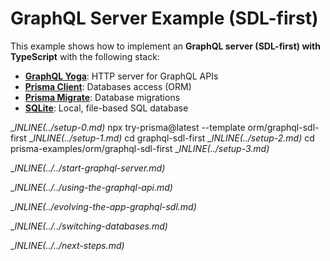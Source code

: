 # GraphQL Server Example (SDL-first)

This example shows how to implement an **GraphQL server (SDL-first) with TypeScript** with the following stack:

- [**GraphQL Yoga**](https://the-guild.dev/graphql/yoga-server): HTTP server for GraphQL APIs
- [**Prisma Client**](https://www.prisma.io/docs/concepts/components/prisma-client): Databases access (ORM)
- [**Prisma Migrate**](https://www.prisma.io/docs/concepts/components/prisma-migrate): Database migrations
- [**SQLite**](https://www.sqlite.org/index.html): Local, file-based SQL database

__INLINE(../_setup-0.md)__
npx try-prisma@latest --template orm/graphql-sdl-first
__INLINE(../_setup-1.md)__
cd graphql-sdl-first
__INLINE(../_setup-2.md)__
cd prisma-examples/orm/graphql-sdl-first
__INLINE(../_setup-3.md)__

__INLINE(../../_start-graphql-server.md)__

__INLINE(../../_using-the-graphql-api.md)__

__INLINE(../_evolving-the-app-graphql-sdl.md)__

__INLINE(../../_switching-databases.md)__

__INLINE(../../_next-steps.md)__
